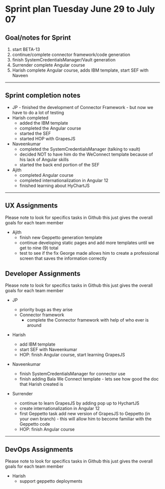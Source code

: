 # Sprint plan Tuesday June 29 to July 07

## Goal/notes for Sprint

1. start BETA-13
2. continue/complete connector framework/code generation
3. finish SystemCredentialsManager/Vault generation
4. Surrender complete Angular course
5. Harish complete Angular course, adds IBM template, start SEF with Naveen

---

## Sprint completion notes

- JP - finished the development of Connector Framework - but now we have to do a lot of testing
- Harish completed
  - added the IBM template
  - completed the Angular course
  - started the SEF
  - started HOP with GrapesJS
- Naveenkumar
  - completed the SystemCredentialsManager (talking to vault)
  - decided NOT to have him do the WeConnect template because of his lack of Angular skills
  - started the back end portion of the SEF
- Ajith
  - completed Angular course
  - completed internationalization in Angular 12
  - finished learning about HyChartJS

---

## UX Assignments

Please note to look for specifics tasks in Github this just gives the overall goals for each team member

- Ajith
  - finish new Geppetto generation template
  - continue developing static pages and add more templates until we get to nine (9) total
  - test to see if the fix George made allows him to create a professional screen that saves the information correctly

## Developer Assignments

Please note to look for specifics tasks in Github this just gives the overall goals for each team member

- JP

  - priority bugs as they arise
  - Connector framework
    - complete the Connector framework with help of who ever is around

- Harish

  - add IBM template
  - start SEF with Naveenkumar
  - HOP: finish Angular course, start learning GrapesJS

- Naveenkumar

  - finish SystemCredentialsManager for connector use
  - finish adding Bala We Connect template - lets see how good the doc that Harish created is

- Surrender
  - continue to learn GrapesJS by adding pop up to HychartJS
  - create internationalization in Angular 12
  - first Geppetto task add new version of GrapesJS to Geppetto (in your own branch) - this will allow him to become familiar with the Geppetto code
  - HOP: finish Angular course

---

## DevOps Assignments

Please note to look for specifics tasks in Github this just gives the overall goals for each team member

- Harish
  - support geppetto deployments
